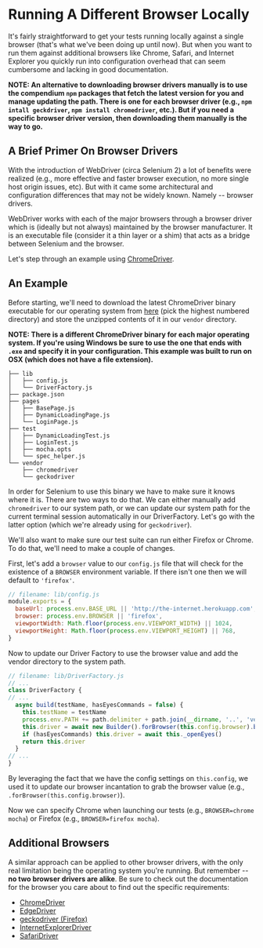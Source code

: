 # Running A Different Browser Locally

It's fairly straightforward to get your tests running locally against a single browser (that's what we've been doing up until now). But when you want to run them against additional browsers like Chrome, Safari, and Internet Explorer you quickly run into configuration overhead that can seem cumbersome and lacking in good documentation.

__NOTE: An alternative to downloading browser drivers manually is to use the compendium `npm` packages that fetch the latest version for you and manage updating the path. There is one for each browser driver (e.g., `npm intall geckdriver`, `npm install chromedriver`, etc.). But if you need a specific browser driver version, then downloading them manually is the way to go.__

## A Brief Primer On Browser Drivers

With the introduction of WebDriver (circa Selenium 2) a lot of benefits were realized (e.g., more effective and faster browser execution, no more single host origin issues, etc). But with it came some architectural and configuration differences that may not be widely known. Namely -- browser drivers.

WebDriver works with each of the major browsers through a browser driver which is (ideally but not always) maintained by the browser manufacturer. It is an executable file (consider it a thin layer or a shim) that acts as a bridge between Selenium and the browser.

Let's step through an example using [ChromeDriver](https://sites.google.com/a/chromium.org/chromedriver/).

## An Example

Before starting, we'll need to download the latest ChromeDriver binary executable for our operating system from [here](http://chromedriver.storage.googleapis.com/index.html) (pick the highest numbered directory) and store the unzipped contents of it in our `vendor` directory.

__NOTE: There is a different ChromeDriver binary for each major operating system. If you're using Windows be sure to use the one that ends with `.exe` and specify it in your configuration. This example was built to run on OSX (which does not have a file extension).__

```text
├── lib
│   ├── config.js
│   └── DriverFactory.js
├── package.json
├── pages
│   ├── BasePage.js
│   ├── DynamicLoadingPage.js
│   └── LoginPage.js
├── test
│   ├── DynamicLoadingTest.js
│   ├── LoginTest.js
│   ├── mocha.opts
│   └── spec_helper.js
└── vendor
    ├── chromedriver
    └── geckodriver
```

In order for Selenium to use this binary we have to make sure it knows where it is. There are two ways to do that. We can either manually add `chromedriver` to our system path, or we can update our system path for the current terminal session automatically in our DriverFactory. Let's go with the latter option (which we're already using for `geckodriver`).

We'll also want to make sure our test suite can run either Firefox or Chrome. To do that, we'll need to make a couple of changes.

First, let's add a `browser` value to our `config.js` file that will check for the existence of a `BROWSER` environment variable. If there isn't one then we will default to `'firefox'`.

```javascript
// filename: lib/config.js
module.exports = {
  baseUrl: process.env.BASE_URL || 'http://the-internet.herokuapp.com',
  browser: process.env.BROWSER || 'firefox',
  viewportWidth: Math.floor(process.env.VIEWPORT_WIDTH) || 1024,
  viewportHeight: Math.floor(process.env.VIEWPORT_HEIGHT) || 768,
}
```

Now to update our Driver Factory to use the browser value and add the vendor directory to the system path.

```javascript
// filename: lib/DriverFactory.js
// ...
class DriverFactory {
// ...
  async build(testName, hasEyesCommands = false) {
    this.testName = testName
    process.env.PATH += path.delimiter + path.join(__dirname, '..', 'vendor')
    this.driver = await new Builder().forBrowser(this.config.browser).build()
    if (hasEyesCommands) this.driver = await this._openEyes()
    return this.driver
  }
// ...
}
```

By leveraging the fact that we have the config settings on `this.config`, we used it to update our browser incantation to grab the browser value (e.g., `.forBrowser(this.config.browser)`).

Now we can specify Chrome when launching our tests (e.g., `BROWSER=chrome mocha`) or Firefox (e.g., `BROWSER=firefox mocha`).

## Additional Browsers

A similar approach can be applied to other browser drivers, with the only real limitation being the operating system you're running. But remember -- __no two browser drivers are alike__. Be sure to check out the documentation for the browser you care about to find out the specific requirements:

+ [ChromeDriver](https://sites.google.com/a/chromium.org/chromedriver/)
+ [EdgeDriver](https://docs.microsoft.com/en-us/microsoft-edge/webdriver)
+ [geckodriver (Firefox)](https://github.com/mozilla/geckodriver)
+ [InternetExplorerDriver](https://github.com/SeleniumHQ/selenium/wiki/InternetExplorerDriver)
+ [SafariDriver](https://developer.apple.com/documentation/webkit/testing_with_webdriver_in_safari)


